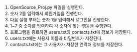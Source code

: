 1. OpenSource_Proj.py 파일을 실행한다.
2. 숫자 2를 입력해서 회원가입을 진행한다.
3. 다음 실행 부터는 숫자 1을 입력해서 로그인을 진행한다.
4. 1~7 중 숫자를 입력하여 각 숫자에 맞는 행동을 수행한다.
5. 프로그램을 종료하면 users.txt와 contacts.txt에 정보가 저장된다.
6. users.txt에는 사용자 이름과 비밀번호가 저장된다.
7. contacts.txt에는 그 사용자가 저장한 연락처 정보를 저장한다.
